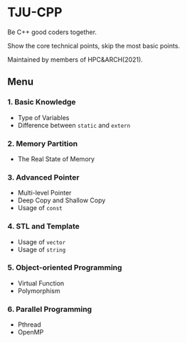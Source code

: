 # TJU-CPP

Be C++ good coders together.

Show the core technical points, skip the most basic points.

Maintained by members of HPC&amp;ARCH(2021).

## Menu

### 1. Basic Knowledge
- Type of Variables
- Difference between `static` and `extern`
### 2. Memory Partition
- The Real State of Memory
### 3. Advanced Pointer
- Multi-level Pointer
- Deep Copy and Shallow Copy
- Usage of `const`
### 4. STL and Template
- Usage of `vector`
- Usage of `string`
### 5. Object-oriented Programming
- Virtual Function
- Polymorphism
### 6. Parallel Programming
- Pthread
- OpenMP

